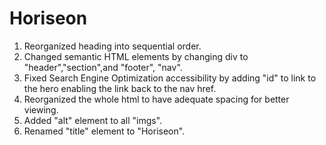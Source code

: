 # Horiseon
1. Reorganized heading into sequential order.
2. Changed semantic HTML elements by changing div to "header","section",and "footer", "nav".
3. Fixed Search Engine Optimization accessibility by adding "id" to link to the hero enabling the link back to the nav href.
4. Reorganized the whole html to have adequate spacing for better viewing.
5. Added "alt" element to all "imgs".
6. Renamed "title" element to "Horiseon".